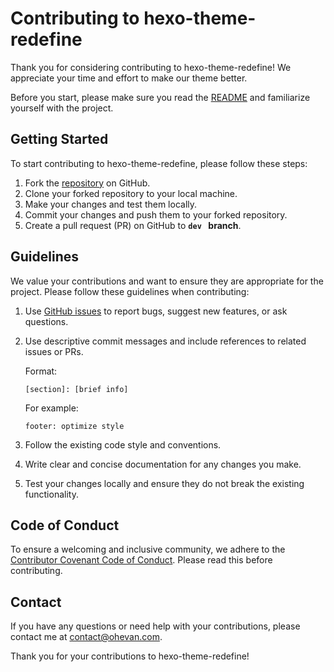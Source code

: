 # Contributing to hexo-theme-redefine

Thank you for considering contributing to hexo-theme-redefine! We appreciate your time and effort to make our theme better.

Before you start, please make sure you read the [README](README.md) and familiarize yourself with the project.

## Getting Started

To start contributing to hexo-theme-redefine, please follow these steps:

1. Fork the [repository](https://github.com/EvanNotFound/hexo-theme-redefine) on GitHub.
2. Clone your forked repository to your local machine.
3. Make your changes and test them locally.
4. Commit your changes and push them to your forked repository.
5. Create a pull request (PR) on GitHub to **`dev ` branch**.

## Guidelines

We value your contributions and want to ensure they are appropriate for the project. Please follow these guidelines when contributing:

1. Use [GitHub issues](https://github.com/yourusername/yourthemename/issues) to report bugs, suggest new features, or ask questions.

2. Use descriptive commit messages and include references to related issues or PRs.

   Format: 

   ```
   [section]: [brief info]
   ```

   For example:

   ```
   footer: optimize style
   ```

3. Follow the existing code style and conventions.

4. Write clear and concise documentation for any changes you make.

5. Test your changes locally and ensure they do not break the existing functionality.

## Code of Conduct

To ensure a welcoming and inclusive community, we adhere to the [Contributor Covenant Code of Conduct](CODE_OF_CONDUCT.md). Please read this before contributing.

## Contact

If you have any questions or need help with your contributions, please contact me at contact@ohevan.com.

Thank you for your contributions to hexo-theme-redefine!